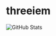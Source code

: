 # threeiem
![GitHub Stats](https://github-readme-stats.vercel.app/api?username=threeiem&show_icons=true&theme=react)

[<img src="https://raw.githubusercontent.com/threeiem/threeiem/twitter.svg" height="3em" align="center" alt="Threeiem on Twitter"/>](https://twitter.com/threeiem)

